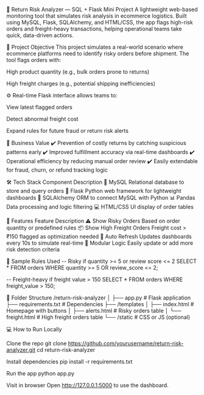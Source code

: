 🚨 Return Risk Analyzer — SQL + Flask Mini Project
A lightweight web-based monitoring tool that simulates risk analysis in ecommerce logistics. Built using MySQL, Flask, SQLAlchemy, and HTML/CSS, the app flags high-risk orders and freight-heavy transactions, helping operational teams take quick, data-driven actions.

📌 Project Objective
This project simulates a real-world scenario where ecommerce platforms need to identify risky orders before shipment. The tool flags orders with:

High product quantity (e.g., bulk orders prone to returns)

High freight charges (e.g., potential shipping inefficiencies)

⚙️ Real-time Flask interface allows teams to:

View latest flagged orders

Detect abnormal freight cost

Expand rules for future fraud or return risk alerts

🧠 Business Value
✔️ Prevention of costly returns by catching suspicious patterns early
✔️ Improved fulfillment accuracy via real-time dashboards
✔️ Operational efficiency by reducing manual order review
✔️ Easily extendable for fraud, churn, or refund tracking logic

🛠 Tech Stack
Component	Description
🐬 MySQL	Relational database to store and query orders
🐍 Flask	Python web framework for lightweight dashboards
🔗 SQLAlchemy	ORM to connect MySQL with Python
📊 Pandas	Data processing and logic filtering
💻 HTML/CSS	UI display of order tables

🚀 Features
Feature	Description
⚠️ Show Risky Orders	Based on order quantity or predefined rules
📦 Show High Freight Orders	Freight cost > ₹150 flagged as optimization needed
🔄 Auto Refresh	Updates dashboards every 10s to simulate real-time
🧩 Modular Logic	Easily update or add more risk detection criteria

🧪 Sample Rules Used
-- Risky if quantity >= 5 or review score <= 2
SELECT * FROM orders WHERE quantity >= 5 OR review_score <= 2;

-- Freight-heavy if freight value > 150
SELECT * FROM orders WHERE freight_value > 150;

📂 Folder Structure
/return-risk-analyzer
│
├── app.py                    # Flask application
├── requirements.txt          # Dependencies
├── /templates
│   ├── index.html            # Homepage with buttons
│   ├── alerts.html           # Risky orders table
│   └── freight.html          # High freight orders table
└── /static                   # CSS or JS (optional)

💻 How to Run Locally

Clone the repo
git clone https://github.com/yourusername/return-risk-analyzer.git
cd return-risk-analyzer

Install dependencies
pip install -r requirements.txt

Run the app
python app.py

Visit in browser
Open http://127.0.0.1:5000 to use the dashboard.



